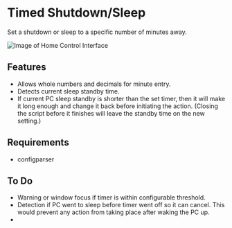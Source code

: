 # Timed Shutdown/Sleep
Set a shutdown or sleep to a specific number of minutes away.

![Image of Home Control Interface](https://i.imgur.com/5QFclhr.png)

## Features
* Allows whole numbers and decimals for minute entry.
* Detects current sleep standby time.
* If current PC sleep standby is shorter than the set timer, then it will make it long enough and change it back before initiating the action. (Closing the script before it finishes will leave the standby time on the new setting.)

## Requirements
* configparser

## To Do
* Warning or window focus if timer is within configurable threshold.
* Detection if PC went to sleep before timer went off so it can cancel. This would prevent any action from taking place after waking the PC up.
* 
